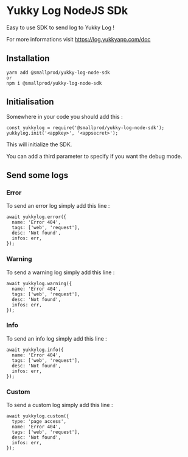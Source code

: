# Yukky Log NodeJS SDk

Easy to use SDK to send log to Yukky Log !

For more informations visit https://log.yukkyapp.com/doc

## Installation

```
yarn add @smallprod/yukky-log-node-sdk
or
npm i @smallprod/yukky-log-node-sdk
```

## Initialisation

Somewhere in your code you should add this :

```
const yukkylog = require('@smallprod/yukky-log-node-sdk');
yukkylog.init('<appkey>', '<appsecret>');
```

This will initialize the SDK.

You can add a third parameter to specify if you want the debug mode.

## Send some logs

### Error

To send an error log simply add this line :

```
await yukkylog.error({
  name: 'Error 404',
  tags: ['web', 'request'],
  desc: 'Not found',
  infos: err,
});
```

### Warning

To send a warning log simply add this line :

```
await yukkylog.warning({
  name: 'Error 404',
  tags: ['web', 'request'],
  desc: 'Not found',
  infos: err,
});
```

### Info

To send an info log simply add this line :

```
await yukkylog.info({
  name: 'Error 404',
  tags: ['web', 'request'],
  desc: 'Not found',
  infos: err,
});
```

### Custom

To send a custom log simply add this line :

```
await yukkylog.custom({
  type: 'page access',
  name: 'Error 404',
  tags: ['web', 'request'],
  desc: 'Not found',
  infos: err,
});
```
